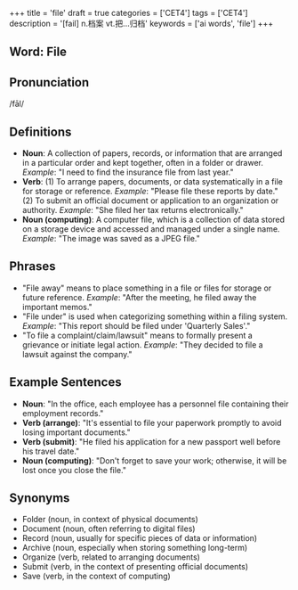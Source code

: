 +++
title = 'file'
draft = true
categories = ['CET4']
tags = ['CET4']
description = '[fail] n.档案 vt.把…归档'
keywords = ['ai words', 'file']
+++

## Word: File

## Pronunciation
/fāl/

## Definitions
- **Noun**: A collection of papers, records, or information that are arranged in a particular order and kept together, often in a folder or drawer. _Example_: "I need to find the insurance file from last year."
- **Verb**: (1) To arrange papers, documents, or data systematically in a file for storage or reference. _Example_: "Please file these reports by date." (2) To submit an official document or application to an organization or authority. _Example_: "She filed her tax returns electronically."
- **Noun (computing)**: A computer file, which is a collection of data stored on a storage device and accessed and managed under a single name. _Example_: "The image was saved as a JPEG file."

## Phrases
- "File away" means to place something in a file or files for storage or future reference. _Example_: "After the meeting, he filed away the important memos."
- "File under" is used when categorizing something within a filing system. _Example_: "This report should be filed under 'Quarterly Sales'."
- "To file a complaint/claim/lawsuit" means to formally present a grievance or initiate legal action. _Example_: "They decided to file a lawsuit against the company."

## Example Sentences
- **Noun**: "In the office, each employee has a personnel file containing their employment records."
- **Verb (arrange)**: "It's essential to file your paperwork promptly to avoid losing important documents."
- **Verb (submit)**: "He filed his application for a new passport well before his travel date."
- **Noun (computing)**: "Don't forget to save your work; otherwise, it will be lost once you close the file."

## Synonyms
- Folder (noun, in context of physical documents)
- Document (noun, often referring to digital files)
- Record (noun, usually for specific pieces of data or information)
- Archive (noun, especially when storing something long-term)
- Organize (verb, related to arranging documents)
- Submit (verb, in the context of presenting official documents)
- Save (verb, in the context of computing)
